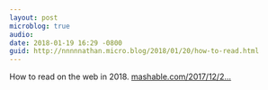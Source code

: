 ```yaml
---
layout: post
microblog: true
audio: 
date: 2018-01-19 16:29 -0800
guid: http://nnnnnathan.micro.blog/2018/01/20/how-to-read.html
---
```

How to read on the web in 2018. [mashable.com/2017/12/2...](http://mashable.com/2017/12/27/browser-bar-url-facebook-bad/)
